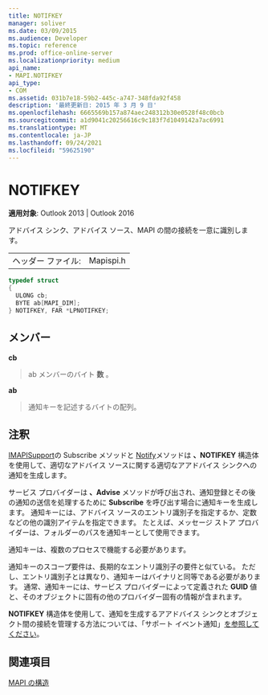 ```yaml
---
title: NOTIFKEY
manager: soliver
ms.date: 03/09/2015
ms.audience: Developer
ms.topic: reference
ms.prod: office-online-server
ms.localizationpriority: medium
api_name:
- MAPI.NOTIFKEY
api_type:
- COM
ms.assetid: 031b7e18-59b2-445c-a747-348fda92f458
description: '最終更新日: 2015 年 3 月 9 日'
ms.openlocfilehash: 6665569b157a874aec248312b30e0528f48c0bcb
ms.sourcegitcommit: a1d9041c20256616c9c183f7d1049142a7ac6991
ms.translationtype: MT
ms.contentlocale: ja-JP
ms.lasthandoff: 09/24/2021
ms.locfileid: "59625190"
---
```

# <a name="notifkey"></a>NOTIFKEY

  
  
**適用対象**: Outlook 2013 | Outlook 2016 
  
アドバイス シンク、アドバイス ソース、MAPI の間の接続を一意に識別します。
  
|||
|:-----|:-----|
|ヘッダー ファイル:  <br/> |Mapispi.h  <br/> |
   
```cpp
typedef struct
{
  ULONG cb;
  BYTE ab[MAPI_DIM];
} NOTIFKEY, FAR *LPNOTIFKEY;

```

## <a name="members"></a>メンバー

 **cb**
  
> ab メンバーのバイト **数** 。 
    
 **ab**
  
> 通知キーを記述するバイトの配列。
    
## <a name="remarks"></a>注釈

[IMAPISupport](imapisupportiunknown.md)の Subscribe メソッドと [Notify](imapisupport-notify.md)メソッドは **、NOTIFKEY** 構造体を使用して、適切なアドバイス ソースに関する適切なアアドバイス シンクへの通知を生成します。 [](imapisupport-subscribe.md) 
  
サービス プロバイダーは **、Advise** メソッドが呼び出され、通知登録とその後の通知の送信を処理するために **Subscribe** を呼び出す場合に通知キーを生成します。 通知キーには、アドバイス ソースのエントリ識別子を指定するか、定数などの他の識別アイテムを指定できます。 たとえば、メッセージ ストア プロバイダーは、フォルダーのパスを通知キーとして使用できます。 
  
通知キーは、複数のプロセスで機能する必要があります。 
  
通知キーのスコープ要件は、長期的なエントリ識別子の要件と似ている。 ただし、エントリ識別子とは異なり、通知キーはバイナリと同等である必要があります。 通常、通知キーには、サービス プロバイダーによって定義された **GUID** 値と、そのオブジェクトに固有の他のプロバイダー固有の情報が含まれます。 
  
**NOTIFKEY** 構造体を使用して、通知を生成するアアドバイス シンクとオブジェクト間の接続を管理する方法については、「サポート イベント通知」[を参照してください](supporting-event-notification.md)。 
  
## <a name="see-also"></a>関連項目



[MAPI の構造](mapi-structures.md)

